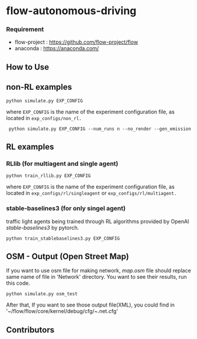 # flow-autonomous-driving

### Requirement

- flow-project : https://github.com/flow-project/flow
- anaconda : https://anaconda.com/

## How to Use

## non-RL examples

```shell script
python simulate.py EXP_CONFIG
```

where `EXP_CONFIG` is the name of the experiment configuration file, as located in `exp_configs/non_rl.`

```shell script
 python simulate.py EXP_CONFIG --num_runs n --no_render --gen_emission
```

## RL examples

### RLlib (for multiagent and single agent)

```shell script
python train_rllib.py EXP_CONFIG
```

where `EXP_CONFIG` is the name of the experiment configuration file, as located in `exp_configs/rl/singleagent` or `exp_configs/rl/multiagent.`

### stable-baselines3 (for only singel agent)

traffic light agents being trained through RL algorithms provided by OpenAI _stable-baselines3_ by pytorch.

```shell script
python train_stablebaselines3.py EXP_CONFIG
```

## OSM - Output (Open Street Map)

If you want to use osm file for making network, _map.osm_ file should replace same name of file in 'Network' directory.
You want to see their results, run this code.

```shell script
python simulate.py osm_test
```

After that, If you want to see those output file(XML), you could find in '~/flow/flow/core/kernel/debug/cfg/~.net.cfg'

## Contributors
